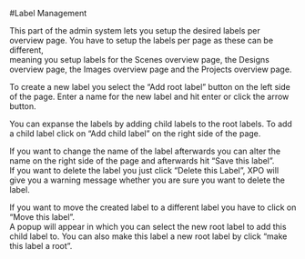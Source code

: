 #Label Management

This part of the admin system lets you setup the desired labels per overview page. You have to setup the labels per page as these can be different,<br/>
meaning you setup labels for the Scenes overview page, the Designs overview page, the Images overview page and the Projects overview page.

To create a new label you select the “Add root label” button on the left side of the page. Enter a name for the new label and hit enter or click the arrow button.

You can expanse the labels by adding child labels to the root labels. To add a child label click on “Add child label” on the right side of the page.

If you want to change the name of the label afterwards you can alter the name on the right side of the page and afterwards hit “Save this label”.<br/>
If you want to delete the label you just click “Delete this Label”, XPO will give you a warning message whether you are sure you want to delete the label.

If you want to move the created label to a different label you have to click on “Move this label”.<br/>
A popup will appear in which you can select the new root label to add this child label to. You can also make this label a new root label by click “make this label a root”.
